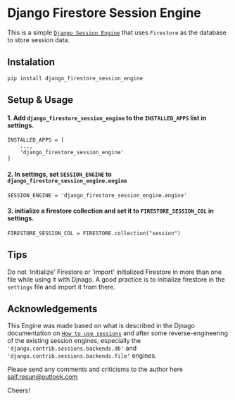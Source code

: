 # Django Firestore Session Engine

This is a simple [`Django Session Engine`](https://docs.djangoproject.com/en/dev/topics/http/sessions) that uses `Firestore` as the database to store session data.

## Instalation

```
pip install django_firestore_session_engine

```

## Setup & Usage

#### 1. Add `django_firestore_session_engine` to the `INSTALLED_APPS` list in settings.

```
INSTALLED_APPS = [
    ...,
    'django_firestore_session_engine'
]
```

#### 2. In settings, set `SESSION_ENGINE` to `django_firestore_session_engine.engine`
 
```
SESSION_ENGINE = 'django_firestore_session_engine.engine'

```

#### 3. initialize a firestore collection and set it to `FIRESTORE_SESSION_COL` in settings.

```
FIRESTORE_SESSION_COL = FIRESTORE.collection("session")
```

## Tips

Do not 'initialize' Firestore or 'import' initialized Firestore in more than one file while using it with Djnago. A good practice is to initialize firestore in the `settings` file and import it from there.


## Acknowledgements

This Engine was made based on what is described in the Djnago documentation on [`How to use sessions`](https://docs.djangoproject.com/en/dev/topics/http/sessions/) and after some reverse-engineering of the existing session engines, especially the `'django.contrib.sessions.backends.db'` and `'django.contrib.sessions.backends.file'` engines.


Please send any  comments  and  criticisms  to the author here <a href="mailto:saif.resun@outlook.com">saif.resun@outlook.com</a>

Cheers!